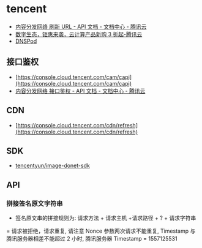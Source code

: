 # tencent

- [内容分发网络 刷新 URL - API 文档 - 文档中心 - 腾讯云](https://cloud.tencent.com/document/product/228/3946)
- [数字生态，钜惠来袭，云计算产品新购 3 折起-腾讯云](https://cloud.tencent.com/act/mid-year?from=10688#cdn)
- [DNSPod](https://www.dnspod.cn/console/dashboard)

## 接口鉴权

- [https://console.cloud.tencent.com/cam/capi](https://console.cloud.tencent.com/cam/capi)
- [内容分发网络 接口鉴权 - API 文档 - 文档中心 - 腾讯云](https://cloud.tencent.com/document/product/228/30979)

## CDN

- [https://console.cloud.tencent.com/cdn/refresh](https://console.cloud.tencent.com/cdn/refresh)

## SDK

- [tencentyun/image-donet-sdk](https://github.com/tencentyun/image-donet-sdk)

## API

### 拼接签名原文字符串

- 签名原文串的拼接规则为: 请求方法 + 请求主机 +请求路径 + ? + 请求字符串

= 请求被拒绝，请求重复, 请注意 Nonce 参数两次请求不能重复, Timestamp 与腾讯服务器相差不能超过 2 小时, 腾讯服务器 Timestamp = 1557125531
